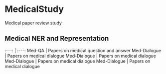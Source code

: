 # MedicalStudy

Medical paper review study

## Medical NER and Representation

:---: | :---: 
Med-QA | Papers on medical question and answer
Med-Dialogue | Papers on medical dialogue
Med-Dialogue | Papers on medical dialogue
Med-Dialogue | Papers on medical dialogue
Med-Dialogue | Papers on medical dialogue
